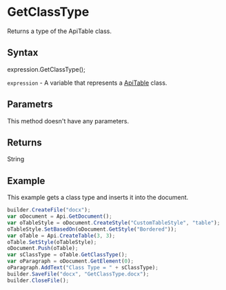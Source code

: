 # GetClassType

Returns a type of the ApiTable class.

## Syntax

expression.GetClassType();

`expression` - A variable that represents a [ApiTable](../ApiTable.md) class.

## Parametrs

This method doesn't have any parameters.

## Returns

String

## Example

This example gets a class type and inserts it into the document.

```javascript
builder.CreateFile("docx");
var oDocument = Api.GetDocument();
var oTableStyle = oDocument.CreateStyle("CustomTableStyle", "table");
oTableStyle.SetBasedOn(oDocument.GetStyle("Bordered"));
var oTable = Api.CreateTable(3, 3);
oTable.SetStyle(oTableStyle);
oDocument.Push(oTable);
var sClassType = oTable.GetClassType();
var oParagraph = oDocument.GetElement(0);
oParagraph.AddText("Class Type = " + sClassType);
builder.SaveFile("docx", "GetClassType.docx");
builder.CloseFile();
```